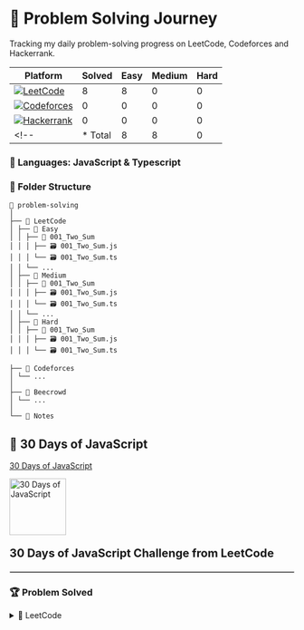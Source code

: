# 🚀 Problem Solving Journey

Tracking my daily problem-solving progress on LeetCode, Codeforces and Hackerrank.

| Platform                                                                                                                                                      | Solved | Easy | Medium | Hard |
| ------------------------------------------------------------------------------------------------------------------------------------------------------------- | ------ | ---- | ------ | ---- |
| [![LeetCode](https://img.shields.io/badge/LeetCode-000000?style=for-the-badge&logo=leetcode&logoColor=white)](https://leetcode.com/u/shipon-hossen-raju/)     | 8      | 8    | 0      | 0    |
| [![Codeforces](https://img.shields.io/badge/Codeforces-000000?style=for-the-badge&logo=codeforces&logoColor=white)](https://codeforces.com/profile/username/) | 0      | 0    | 0      | 0    |
| [![Hackerrank](https://img.shields.io/badge/Hackerrank-000000?style=for-the-badge&logo=hackerrank&logoColor=white)](https://www.hackerrank.com/username/)     | 0      | 0    | 0      | 0    |
<!-- | \* Total                                                                                                                                                      | 8      | 8    | 0      | 0    | -->

### 🧠 Languages: JavaScript & Typescript

### 📁 Folder Structure

```
📁 problem-solving
│
├── 📁 LeetCode
│ ├── 📁 Easy
│ │ ├── 📁 001_Two_Sum
│ │ │ ├── 🗃️ 001_Two_Sum.js
│ │ │ └── 🗃️ 001_Two_Sum.ts
│ │ └── ...
│ ├── 📁 Medium
│ │ ├── 📁 001_Two_Sum
│ │ │ ├── 🗃️ 001_Two_Sum.js
│ │ │ └── 🗃️ 001_Two_Sum.ts
│ │ └── ...
│ ├── 📁 Hard
│ │ ├── 📁 001_Two_Sum
│ │ │ ├── 🗃️ 001_Two_Sum.js
│ │ │ └── 🗃️ 001_Two_Sum.ts

├── 📁 Codeforces
│ └── ...
│
├── 📁 Beecrowd
│ └── ...
│
└── 📁 Notes
```

##  🚀 30 Days of JavaScript
[30 Days of JavaScript](https://leetcode.com/studyplan/30-days-of-javascript)
<div style="">
<img src="https://assets.leetcode.com/static_assets/others/JS_30_-_240x240.png" alt="30 Days of JavaScript" style="width: 100px; height: 100px;"> 
 <p style="font-size: 20px; font-weight: bold;"> 30 Days of JavaScript Challenge from LeetCode </p>
 <div>

<hr style="border: 1px solid #ccc; margin: 20px 0;">

### 🏆 Problem Solved

<!-- Collapse the folder structure -->
<details>
   <summary>📁 LeetCode</summary>
   <ul>
      <li>📁 Easy</li>
        <ol>
         <li>
            <a href="/leetcode/Easy/001_Two_Sum" > 🗃️ 001_Two_Sum </a>
         </li>
         <li>
            <a href="/leetcode/Easy/009_Palindrome_Number" > 🗃️ 009_Palindrome_Number </a>
         </li>
         <li>
            <a href="/leetcode/Easy/014_Longest_Common_Prefix" > 🗃️ 014_Longest_Common_Prefix </a>
         </li>
         <li>
            <a href="/leetcode/Easy/2667_Create_Hello_World_Function" > 🗃️ 2667_Create_Hello_World_Function </a>
         </li>
         <li>
            <a href="/leetcode/Easy/2620_Counter" > 🗃️ 2620_Counter </a>
         </li>
         <li>
            <a href="/leetcode/Easy/2704_To_Be_Or_Not_To_Be" > 🗃️ 2704_To_Be_Or_Not_To_Be </a>
         </li>
         <li>
            <a href="/leetcode/Easy/2665_Counter_II" > 🗃️ 2665_Counter_II </a>
         </li>
         <li>
            <a href="/leetcode/Easy/2635_Apply_Transform_Over_Each_Element_in_Array" > 🗃️ 2635_Apply_Transform_Over_Each_Element_in_Array </a>
         </li>
        </ol>
      <li>📁 Medium</li>
      <li>📁 Hard</li>
   </ul>
</details>
